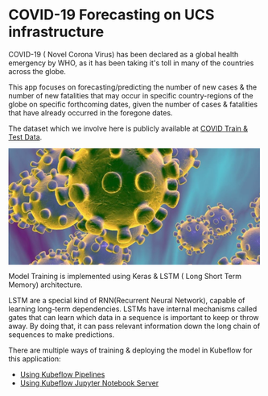 # COVID-19 Forecasting on UCS infrastructure


COVID-19 ( Novel Corona Virus) has been declared as a global health emergency by WHO, 
as it has been taking it's toll in many of the countries across the globe.  

This app focuses on forecasting/predicting the number of new cases & the number of new 
fatalities that may occur in specific country-regions of the globe on specific forthcoming dates,
given the number of cases & fatalities that have already occurred in the foregone dates.

The dataset which we involve here is publicly available at [COVID Train & Test Data](https://www.kaggle.com/c/covid19-global-forecasting-week-4/data).


<img src="./pictures/corona_virus.jpg" width="500" align="middle"/>

Model Training is implemented using Keras & LSTM ( Long Short Term Memory) architecture.

LSTM are a special kind of RNN(Recurrent Neural Network), capable of learning long-term dependencies.
LSTMs have internal mechanisms called gates that can learn which data in a sequence is important to 
keep or throw away. By doing that, it can pass relevant information down the long chain of sequences 
to make predictions.


There are multiple ways of training & deploying the model in Kubeflow for this application:
  - [Using Kubeflow Pipelines](./pipelines)
  - [Using Kubeflow Jupyter Notebook Server](./notebook)
  
